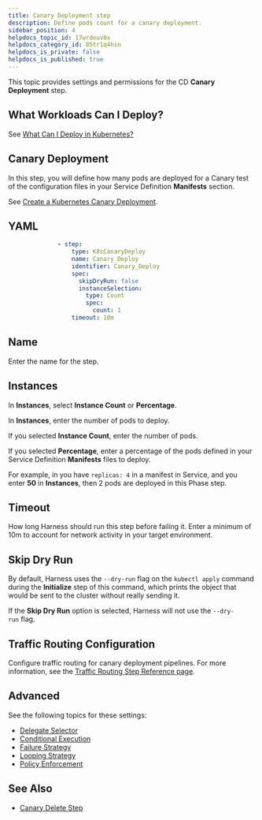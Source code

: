 ```yaml
---
title: Canary Deployment step
description: Define pods count for a canary deployment.
sidebar_position: 4
helpdocs_topic_id: 17wrdeuv0x
helpdocs_category_id: 85tr1q4hin
helpdocs_is_private: false
helpdocs_is_published: true
---
```


This topic provides settings and permissions for the CD **Canary Deployment** step.

## What Workloads Can I Deploy?

See [What Can I Deploy in Kubernetes?](/docs/continuous-delivery/deploy-srv-diff-platforms/kubernetes/cd-k8s-ref/what-can-i-deploy-in-kubernetes)

## Canary Deployment

In this step, you will define how many pods are deployed for a Canary test of the configuration files in your Service Definition **Manifests** section.

See [Create a Kubernetes Canary Deployment](/docs/continuous-delivery/deploy-srv-diff-platforms/kubernetes/kubernetes-executions/create-a-kubernetes-canary-deployment).

## YAML

```YAML
              - step:
                  type: K8sCanaryDeploy
                  name: Canary Deploy
                  identifier: Canary_Deploy
                  spec:
                    skipDryRun: false
                    instanceSelection:
                      type: Count
                      spec:
                        count: 1
                  timeout: 10m
```


## Name

Enter the name for the step.

## Instances

In **Instances**, select **Instance Count** or **Percentage**.

In **Instances**, enter the number of pods to deploy.

If you selected **Instance Count**, enter the number of pods.

If you selected **Percentage**, enter a percentage of the pods defined in your Service Definition **Manifests** files to deploy.

For example, in you have `replicas: 4` in a manifest in Service, and you enter **50** in **Instances**, then 2 pods are deployed in this Phase step.

## Timeout

How long Harness should run this step before failing it. Enter a minimum of 10m to account for network activity in your target environment.

## Skip Dry Run

By default, Harness uses the `--dry-run` flag on the `kubectl apply` command during the **Initialize** step of this command, which prints the object that would be sent to the cluster without really sending it.

If the **Skip Dry Run** option is selected, Harness will not use the `--dry-run` flag.

## Traffic Routing Configuration

Configure traffic routing for canary deployment pipelines. For more information, see the [Traffic Routing Step Reference page](/docs/continuous-delivery/deploy-srv-diff-platforms/kubernetes/cd-k8s-ref/traffic-shifting-step.md).

## Advanced

See the following topics for these settings:

* [Delegate Selector](/docs/platform/delegates/manage-delegates/select-delegates-with-selectors)
* [Conditional Execution](/docs/platform/pipelines/w_pipeline-steps-reference/step-skip-condition-settings)
* [Failure Strategy](/docs/platform/pipelines/w_pipeline-steps-reference/step-failure-strategy-settings)
* [Looping Strategy](/docs/platform/pipelines/looping-strategies/looping-strategies-matrix-repeat-and-parallelism)
* [Policy Enforcement](/docs/platform/governance/policy-as-code/harness-governance-overview)

## See Also

* [Canary Delete Step](/docs/continuous-delivery/deploy-srv-diff-platforms/kubernetes/cd-k8s-ref/kubernetes-canary-delete-step)


